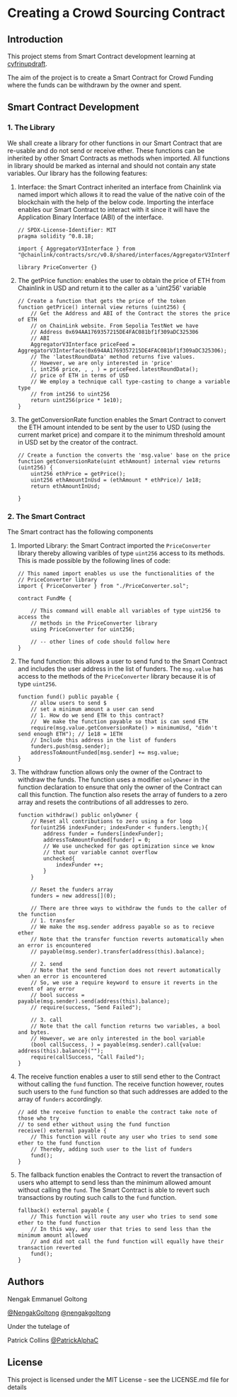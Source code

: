 # Creating a Crowd Sourcing Contract

## Introduction
This project stems from Smart Contract development learning at [cyfrinupdraft](https://updraft.cyfrin.io).

The aim of the project is to create a Smart Contract for Crowd Funding where the funds can be withdrawn by the owner and spent.

## Smart Contract Development
### 1. The Library
We shall create a library for other functions in our Smart Contract that are re-usable and do not send or receive ether. These functions can be inherited by other Smart Contracts as methods when imported. All functions in library should be marked as internal and should not contain any state variables. Our library has the following features:

1. Interface: the Smart Contract inherited an interface from Chainlink via named import which allows it to read the value of the native coin of the blockchain with the help of the below code. Importing the interface enables our Smart Contract to interact with it since it will have the Application Binary Interface (ABI) of the interface.
    ```
    // SPDX-License-Identifier: MIT
    pragma solidity ^0.8.18;

    import { AggregatorV3Interface } from "@chainlink/contracts/src/v0.8/shared/interfaces/AggregatorV3Interface.sol";

    library PriceConverter {}

    ```

2. The getPrice function: enables the user to obtain the price of ETH from Chainlink in USD and return it to the caller as a 'uint256' variable
    ```
    // Create a function that gets the price of the token
    function getPrice() internal view returns (uint256) {
        // Get the Address and ABI of the Contract the stores the price of ETH
        // on ChainLink website. From Sepolia TestNet we have
        // Address 0x694AA1769357215DE4FAC081bf1f309aDC325306 
        // ABI 
        AggregatorV3Interface priceFeed = AggregatorV3Interface(0x694AA1769357215DE4FAC081bf1f309aDC325306);
        // The 'latestRoundData' method returns five values. 
        // However, we are only interested in 'price'
        (, int256 price, , , ) = priceFeed.latestRoundData();
        // price of ETH in terms of USD
        // We employ a technique call type-casting to change a variable type
        // from int256 to uint256
        return uint256(price * 1e10);
    }
    ```

3. The getConversionRate function enables the Smart Contract to convert the ETH amount intended to be sent by the user to USD (using the current market price) and compare it to the minimum threshold amount in USD set by the creator of the contract.
    ```
    // Create a function the converts the 'msg.value' base on the price
    function getConversionRate(uint ethAmount) internal view returns (uint256) {
        uint256 ethPrice = getPrice();
        uint256 ethAmountInUsd = (ethAmount * ethPrice)/ 1e18;
        return ethAmountInUsd;

    }
    ``` 

### 2. The Smart Contract
The Smart contract has the following components

1. Imported Library: the Smart Contract imported the `PriceConverter` library thereby allowing varibles of type `uint256` access to its methods. This is made possible by the following lines of code:
    ```
    // This named import enables us use the functionalities of the 
    // PriceConverter library
    import { PriceConverter } from "./PriceConverter.sol";

    contract FundMe {

        // This command will enable all variables of type uint256 to access the 
        // methods in the PriceConverter library
        using PriceConverter for uint256;

        // -- other lines of code should follow here
    }

    ```

2. The fund function: this allows a user to send fund to the Smart Contract    and includes the user address in the list of funders. The `msg.value` has access to the methods of the `PriceConverter` library because it is of type `uint256`.
    ```
    function fund() public payable {
        // allow users to send $
        // set a minimum amount a user can send
        // 1. How do we send ETH to this contract?
        //  We make the function payable so that is can send ETH
        require(msg.value.getConversionRate() > minimumUsd, "didn't send enough ETH"); // 1e18 = 1ETH
        // Include this address in the list of funders
        funders.push(msg.sender);
        addressToAmountFunded[msg.sender] += msg.value;
    }

    ```

3. The withdraw function allows only the owner of the Contract to withdraw the funds. The function uses a modifier `onlyOwner` in the function declaration to ensure that only the owner of the Contract can call this function. The function also resets the array of funders to a zero array and resets the contributions of all addresses to zero.
    ```
    function withdraw() public onlyOwner {
        // Reset all contributions to zero using a for loop
        for(uint256 indexFunder; indexFunder < funders.length;){
            address funder = funders[indexFunder];
            addressToAmountFunded[funder] = 0;
            // We use unchecked for gas optimization since we know
            // that our variable cannot overflow
            unchecked{
                indexFunder ++;
            }
        }

        // Reset the funders array
        funders = new address[](0);

        // There are three ways to withdraw the funds to the caller of the function
        // 1. transfer
        // We make the msg.sender address payable so as to recieve ether
        // Note that the transfer function reverts automatically when an error is encountered
        // payable(msg.sender).transfer(address(this).balance);

        // 2. send
        // Note that the send function does not revert automatically when an error is encountered
        // So, we use a require keyword to ensure it reverts in the event of any error
        // bool success = payable(msg.sender).send(address(this).balance);
        // require(success, "Send Failed");

        // 3. call
        // Note that the call function returns two variables, a bool and bytes.
        // However, we are only interested in the bool variable
        (bool callSuccess, ) = payable(msg.sender).call{value: address(this).balance}("");
        require(callSuccess, "Call Failed");
    }

    ```
4. The receive function enables a user to still send ether to the Contract without calling the `fund` function. The receive function however, routes such users to the `fund` function so that such addresses are added to the array of `funders` accordingly.
    ```
    // add the receive function to enable the contract take note of those who try 
    // to send ether without using the fund function
    receive() external payable { 
        // This function will route any user who tries to send some ether to the fund function
        // Thereby, adding such user to the list of funders
        fund();
    }
    ```

5. The fallback function enables the Contract to revert the transaction of users who attempt to send less than the minimum allowed amount without calling the `fund`. The Smart Contract is able to revert such transactions by routing such calls to the `fund` function.
    ```
    fallback() external payable { 
        // This function will route any user who tries to send some ether to the fund function
        // In this way, any user that tries to send less than the minimum amount allowed 
        // and did not call the fund function will equally have their transaction reverted
        fund();
    }
    ```

## Authors
Nengak Emmanuel Goltong 

[@NengakGoltong](https://twitter.com/nengakgoltong) 
[@nengakgoltong](https://www.linkedin.com/in/nengak-goltong-81009b200)

Under the tutelage of 

Patrick Collins
[@PatrickAlphaC](https://twitter.com/PatrickAlphaC)

## License
This project is licensed under the MIT License - see the LICENSE.md file for details